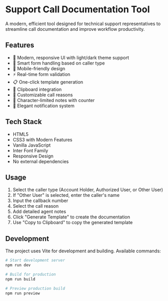 # Support Call Documentation Tool

A modern, efficient tool designed for technical support representatives to streamline call documentation and improve workflow productivity.

## Features

- 🎨 Modern, responsive UI with light/dark theme support
- 📝 Smart form handling based on caller type
- 📱 Mobile-friendly design
- ⚡ Real-time form validation
- 📋 One-click template generation
- 🔄 Clipboard integration
- 🎯 Customizable call reasons
- 💬 Character-limited notes with counter
- 🔔 Elegant notification system

## Tech Stack

- HTML5
- CSS3 with Modern Features
- Vanilla JavaScript
- Inter Font Family
- Responsive Design
- No external dependencies

## Usage

1. Select the caller type (Account Holder, Authorized User, or Other User)
2. If "Other User" is selected, enter the caller's name
3. Input the callback number
4. Select the call reason
5. Add detailed agent notes
6. Click "Generate Template" to create the documentation
7. Use "Copy to Clipboard" to copy the generated template


## Development

The project uses Vite for development and building. Available commands:

```bash
# Start development server
npm run dev

# Build for production
npm run build

# Preview production build
npm run preview
```
